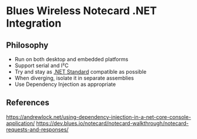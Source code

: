 # Blues Wireless Notecard .NET Integration

## Philosophy

* Run on both desktop and embedded platforms
* Support serial and I²C
* Try and stay as [.NET Standard](https://learn.microsoft.com/en-us/dotnet/standard/net-standard) compatible as possible
* When diverging, isolate it in separate assemblies
* Use Dependency Injection as appropriate

## References

https://andrewlock.net/using-dependency-injection-in-a-net-core-console-application/
https://dev.blues.io/notecard/notecard-walkthrough/notecard-requests-and-responses/
